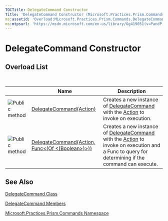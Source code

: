 ```yaml
---
TOCTitle: DelegateCommand Constructor
Title: 'DelegateCommand Constructor (Microsoft.Practices.Prism.Commands)'
ms:assetid: 'Overload:Microsoft.Practices.Prism.Commands.DelegateCommand.\#ctor'
ms:mtpsurl: 'https://msdn.microsoft.com/en-us/library/Gg419051(v=PandP.50)'
---
```


# DelegateCommand Constructor

## Overload List
 
<table>

<thead>
<tr class="header">
<th> </th>
<th>Name</th>
<th>Description</th>
</tr>
</thead>
<tbody>
<tr class="odd">
<td><img src="https://msdn.microsoft.com/en-us/Gg419051.pubmethod(en-us,PandP.50).gif" title="Public method" /></td>
<td><a href="https://msdn.microsoft.com/m:microsoft.practices.prism.commands.delegatecommand.">DelegateCommand(Action)</a></td>
<td><div class="summary">
Creates a new instance of <a href="https://msdn.microsoft.com/t:microsoft.practices.prism.commands.delegatecommand">DelegateCommand</a> with the <a href="http://msdn.microsoft.com/en-us/library/bb534741">Action</a> to invoke on execution.
</div></td>
</tr>
<tr class="even">
<td><img src="https://msdn.microsoft.com/en-us/Gg419051.pubmethod(en-us,PandP.50).gif" title="Public method" /></td>
<td><a href="https://msdn.microsoft.com/m:microsoft.practices.prism.commands.delegatecommand.">DelegateCommand(Action, Func&lt;(Of &lt;(Boolean&gt;)&gt;))</a></td>
<td><div class="summary">
Creates a new instance of <a href="https://msdn.microsoft.com/t:microsoft.practices.prism.commands.delegatecommand">DelegateCommand</a> with the <a href="http://msdn.microsoft.com/en-us/library/bb534741">Action</a> to invoke on execution and a Func to query for determining if the command can execute.
</div></td>
</tr>
</tbody>
</table>

## See Also

[DelegateCommand Class](https://msdn.microsoft.com/en-us/library/microsoft.practices.prism.commands.delegatecommand(v=pandp.50))

[DelegateCommand Members](https://msdn.microsoft.com/en-us/library/microsoft.practices.prism.commands.delegatecommand_members(v=pandp.50))

[Microsoft.Practices.Prism.Commands Namespace](https://msdn.microsoft.com/en-us/library/microsoft.practices.prism.commands(v=pandp.50))